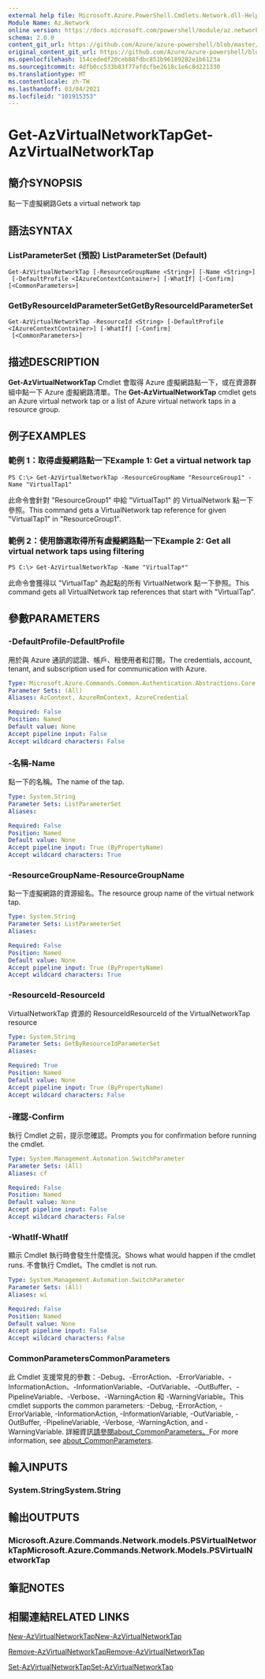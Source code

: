 ```yaml
---
external help file: Microsoft.Azure.PowerShell.Cmdlets.Network.dll-Help.xml
Module Name: Az.Network
online version: https://docs.microsoft.com/powershell/module/az.network/get-azvirtualnetworktap
schema: 2.0.0
content_git_url: https://github.com/Azure/azure-powershell/blob/master/src/Network/Network/help/Get-AzVirtualNetworkTap.md
original_content_git_url: https://github.com/Azure/azure-powershell/blob/master/src/Network/Network/help/Get-AzVirtualNetworkTap.md
ms.openlocfilehash: 154cededf20ceb88fdbc851b96189282e1b6123a
ms.sourcegitcommit: 4dfb0cc533b83f77afdcfbe2618c1e6c8d221330
ms.translationtype: MT
ms.contentlocale: zh-TW
ms.lasthandoff: 03/04/2021
ms.locfileid: "101915353"
---
```

# <span data-ttu-id="ae2e7-101">Get-AzVirtualNetworkTap</span><span class="sxs-lookup"><span data-stu-id="ae2e7-101">Get-AzVirtualNetworkTap</span></span>

## <span data-ttu-id="ae2e7-102">簡介</span><span class="sxs-lookup"><span data-stu-id="ae2e7-102">SYNOPSIS</span></span>
<span data-ttu-id="ae2e7-103">點一下虛擬網路</span><span class="sxs-lookup"><span data-stu-id="ae2e7-103">Gets a virtual network tap</span></span>

## <span data-ttu-id="ae2e7-104">語法</span><span class="sxs-lookup"><span data-stu-id="ae2e7-104">SYNTAX</span></span>

### <span data-ttu-id="ae2e7-105">ListParameterSet (預設) </span><span class="sxs-lookup"><span data-stu-id="ae2e7-105">ListParameterSet (Default)</span></span>
```
Get-AzVirtualNetworkTap [-ResourceGroupName <String>] [-Name <String>]
 [-DefaultProfile <IAzureContextContainer>] [-WhatIf] [-Confirm] [<CommonParameters>]
```

### <span data-ttu-id="ae2e7-106">GetByResourceIdParameterSet</span><span class="sxs-lookup"><span data-stu-id="ae2e7-106">GetByResourceIdParameterSet</span></span>
```
Get-AzVirtualNetworkTap -ResourceId <String> [-DefaultProfile <IAzureContextContainer>] [-WhatIf] [-Confirm]
 [<CommonParameters>]
```

## <span data-ttu-id="ae2e7-107">描述</span><span class="sxs-lookup"><span data-stu-id="ae2e7-107">DESCRIPTION</span></span>
<span data-ttu-id="ae2e7-108">**Get-AzVirtualNetworkTap** Cmdlet 會取得 Azure 虛擬網路點一下，或在資源群組中點一下 Azure 虛擬網路清單。</span><span class="sxs-lookup"><span data-stu-id="ae2e7-108">The **Get-AzVirtualNetworkTap** cmdlet gets an Azure virtual network tap or a list of Azure virtual network taps in a resource group.</span></span>

## <span data-ttu-id="ae2e7-109">例子</span><span class="sxs-lookup"><span data-stu-id="ae2e7-109">EXAMPLES</span></span>

### <span data-ttu-id="ae2e7-110">範例 1：取得虛擬網路點一下</span><span class="sxs-lookup"><span data-stu-id="ae2e7-110">Example 1: Get a virtual network tap</span></span>
```
PS C:\> Get-AzVirtualNetworkTap -ResourceGroupName "ResourceGroup1" -Name "VirtualTap1"
```

<span data-ttu-id="ae2e7-111">此命令會針對 "ResourceGroup1" 中給 "VirtualTap1" 的 VirtualNetwork 點一下參照。</span><span class="sxs-lookup"><span data-stu-id="ae2e7-111">This command gets a VirtualNetwork tap reference for given "VirtualTap1" in "ResourceGroup1".</span></span>

### <span data-ttu-id="ae2e7-112">範例 2：使用篩選取得所有虛擬網路點一下</span><span class="sxs-lookup"><span data-stu-id="ae2e7-112">Example 2: Get all virtual network taps using filtering</span></span>
```
PS C:\> Get-AzVirtualNetworkTap -Name "VirtualTap*"
```

<span data-ttu-id="ae2e7-113">此命令會獲得以 "VirtualTap" 為起點的所有 VirtualNetwork 點一下參照。</span><span class="sxs-lookup"><span data-stu-id="ae2e7-113">This command gets all VirtualNetwork tap references that start with "VirtualTap".</span></span>

## <span data-ttu-id="ae2e7-114">參數</span><span class="sxs-lookup"><span data-stu-id="ae2e7-114">PARAMETERS</span></span>

### <span data-ttu-id="ae2e7-115">-DefaultProfile</span><span class="sxs-lookup"><span data-stu-id="ae2e7-115">-DefaultProfile</span></span>
<span data-ttu-id="ae2e7-116">用於與 Azure 通訊的認證、帳戶、租使用者和訂閱。</span><span class="sxs-lookup"><span data-stu-id="ae2e7-116">The credentials, account, tenant, and subscription used for communication with Azure.</span></span>

```yaml
Type: Microsoft.Azure.Commands.Common.Authentication.Abstractions.Core.IAzureContextContainer
Parameter Sets: (All)
Aliases: AzContext, AzureRmContext, AzureCredential

Required: False
Position: Named
Default value: None
Accept pipeline input: False
Accept wildcard characters: False
```

### <span data-ttu-id="ae2e7-117">-名稱</span><span class="sxs-lookup"><span data-stu-id="ae2e7-117">-Name</span></span>
<span data-ttu-id="ae2e7-118">點一下的名稱。</span><span class="sxs-lookup"><span data-stu-id="ae2e7-118">The name of the tap.</span></span>

```yaml
Type: System.String
Parameter Sets: ListParameterSet
Aliases:

Required: False
Position: Named
Default value: None
Accept pipeline input: True (ByPropertyName)
Accept wildcard characters: True
```

### <span data-ttu-id="ae2e7-119">-ResourceGroupName</span><span class="sxs-lookup"><span data-stu-id="ae2e7-119">-ResourceGroupName</span></span>
<span data-ttu-id="ae2e7-120">點一下虛擬網路的資源組名。</span><span class="sxs-lookup"><span data-stu-id="ae2e7-120">The resource group name of the virtual network tap.</span></span>

```yaml
Type: System.String
Parameter Sets: ListParameterSet
Aliases:

Required: False
Position: Named
Default value: None
Accept pipeline input: True (ByPropertyName)
Accept wildcard characters: True
```

### <span data-ttu-id="ae2e7-121">-ResourceId</span><span class="sxs-lookup"><span data-stu-id="ae2e7-121">-ResourceId</span></span>
<span data-ttu-id="ae2e7-122">VirtualNetworkTap 資源的 ResourceId</span><span class="sxs-lookup"><span data-stu-id="ae2e7-122">ResourceId of the VirtualNetworkTap resource</span></span>

```yaml
Type: System.String
Parameter Sets: GetByResourceIdParameterSet
Aliases:

Required: True
Position: Named
Default value: None
Accept pipeline input: True (ByPropertyName)
Accept wildcard characters: False
```

### <span data-ttu-id="ae2e7-123">-確認</span><span class="sxs-lookup"><span data-stu-id="ae2e7-123">-Confirm</span></span>
<span data-ttu-id="ae2e7-124">執行 Cmdlet 之前，提示您確認。</span><span class="sxs-lookup"><span data-stu-id="ae2e7-124">Prompts you for confirmation before running the cmdlet.</span></span>

```yaml
Type: System.Management.Automation.SwitchParameter
Parameter Sets: (All)
Aliases: cf

Required: False
Position: Named
Default value: None
Accept pipeline input: False
Accept wildcard characters: False
```

### <span data-ttu-id="ae2e7-125">-WhatIf</span><span class="sxs-lookup"><span data-stu-id="ae2e7-125">-WhatIf</span></span>
<span data-ttu-id="ae2e7-126">顯示 Cmdlet 執行時會發生什麼情況。</span><span class="sxs-lookup"><span data-stu-id="ae2e7-126">Shows what would happen if the cmdlet runs.</span></span> <span data-ttu-id="ae2e7-127">不會執行 Cmdlet。</span><span class="sxs-lookup"><span data-stu-id="ae2e7-127">The cmdlet is not run.</span></span>

```yaml
Type: System.Management.Automation.SwitchParameter
Parameter Sets: (All)
Aliases: wi

Required: False
Position: Named
Default value: None
Accept pipeline input: False
Accept wildcard characters: False
```

### <span data-ttu-id="ae2e7-128">CommonParameters</span><span class="sxs-lookup"><span data-stu-id="ae2e7-128">CommonParameters</span></span>
<span data-ttu-id="ae2e7-129">此 Cmdlet 支援常見的參數：-Debug、-ErrorAction、-ErrorVariable、-InformationAction、-InformationVariable、-OutVariable、-OutBuffer、-PipelineVariable、-Verbose、-WarningAction 和 -WarningVariable。</span><span class="sxs-lookup"><span data-stu-id="ae2e7-129">This cmdlet supports the common parameters: -Debug, -ErrorAction, -ErrorVariable, -InformationAction, -InformationVariable, -OutVariable, -OutBuffer, -PipelineVariable, -Verbose, -WarningAction, and -WarningVariable.</span></span> <span data-ttu-id="ae2e7-130">詳細資訊[請參閱about_CommonParameters。](http://go.microsoft.com/fwlink/?LinkID=113216)</span><span class="sxs-lookup"><span data-stu-id="ae2e7-130">For more information, see [about_CommonParameters](http://go.microsoft.com/fwlink/?LinkID=113216).</span></span>

## <span data-ttu-id="ae2e7-131">輸入</span><span class="sxs-lookup"><span data-stu-id="ae2e7-131">INPUTS</span></span>

### <span data-ttu-id="ae2e7-132">System.String</span><span class="sxs-lookup"><span data-stu-id="ae2e7-132">System.String</span></span>

## <span data-ttu-id="ae2e7-133">輸出</span><span class="sxs-lookup"><span data-stu-id="ae2e7-133">OUTPUTS</span></span>

### <span data-ttu-id="ae2e7-134">Microsoft.Azure.Commands.Network.models.PSVirtualNetworkTap</span><span class="sxs-lookup"><span data-stu-id="ae2e7-134">Microsoft.Azure.Commands.Network.Models.PSVirtualNetworkTap</span></span>

## <span data-ttu-id="ae2e7-135">筆記</span><span class="sxs-lookup"><span data-stu-id="ae2e7-135">NOTES</span></span>

## <span data-ttu-id="ae2e7-136">相關連結</span><span class="sxs-lookup"><span data-stu-id="ae2e7-136">RELATED LINKS</span></span>

[<span data-ttu-id="ae2e7-137">New-AzVirtualNetworkTap</span><span class="sxs-lookup"><span data-stu-id="ae2e7-137">New-AzVirtualNetworkTap</span></span>](./New-AzVirtualNetworkTap.md)

[<span data-ttu-id="ae2e7-138">Remove-AzVirtualNetworkTap</span><span class="sxs-lookup"><span data-stu-id="ae2e7-138">Remove-AzVirtualNetworkTap</span></span>](./Remove-AzVirtualNetworkTap.md)

[<span data-ttu-id="ae2e7-139">Set-AzVirtualNetworkTap</span><span class="sxs-lookup"><span data-stu-id="ae2e7-139">Set-AzVirtualNetworkTap</span></span>](./Set-AzVirtualNetworkTap.md)
